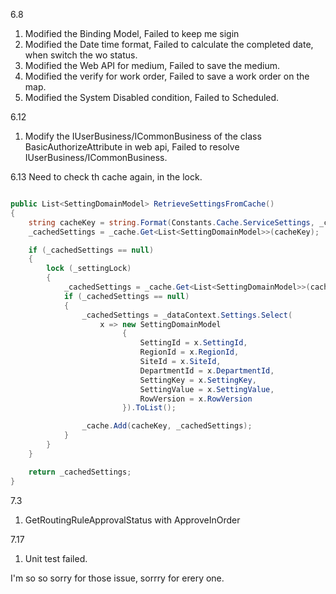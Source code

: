 6.8
1. Modified the Binding Model, Failed to keep me sigin
2. Modified the Date time format, Failed to calculate the completed  date, when switch the wo status.
3. Modified the Web API for medium, Failed to save the medium.
4. Modified the verify for work order, Failed to save a work order on the map.
5. Modified the System Disabled condition, Failed to Scheduled.

6.12
1. Modify the IUserBusiness/ICommonBusiness of the class BasicAuthorizeAttribute in web api, Failed to resolve IUserBusiness/ICommonBusiness.

6.13
Need to check th cache again, in the lock.

```C#

public List<SettingDomainModel> RetrieveSettingsFromCache()
{
    string cacheKey = string.Format(Constants.Cache.ServiceSettings, _clientSettingProvider.ClientId);
    _cachedSettings = _cache.Get<List<SettingDomainModel>>(cacheKey);

    if (_cachedSettings == null)
    {
        lock (_settingLock)
        {
            _cachedSettings = _cache.Get<List<SettingDomainModel>>(cacheKey);
            if (_cachedSettings == null)
            {
                _cachedSettings = _dataContext.Settings.Select(
                    x => new SettingDomainModel
                         {
                             SettingId = x.SettingId,
                             RegionId = x.RegionId,
                             SiteId = x.SiteId,
                             DepartmentId = x.DepartmentId,
                             SettingKey = x.SettingKey,
                             SettingValue = x.SettingValue,
                             RowVersion = x.RowVersion
                         }).ToList();

                _cache.Add(cacheKey, _cachedSettings);
            }
        }
    }

    return _cachedSettings;
}
```

7.3
1. GetRoutingRuleApprovalStatus with ApproveInOrder

7.17
1. Unit test failed.

I'm so so sorry for those issue, sorrry for erery one.
